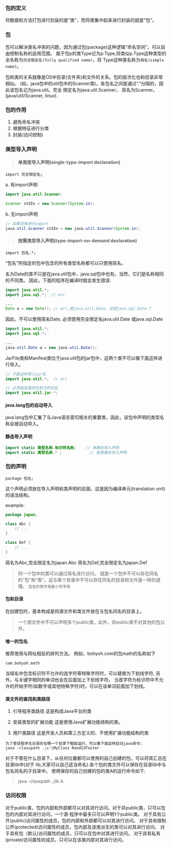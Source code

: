 ### 包的定义
将数据和方法打包进行封装的是“类”，而将类集中起来进行封装的就是“包”。

### 包
包可以解决类名冲突的问题，因为通过包(package)这种逻辑“命名空间”，可以自由控制名称的适用范围。
属于包p的类Type记为p.Type,将类似p.Type这种类型的全名称为`完全限定名(fully qualified name)`，将
Type这种类名称为`简名(simple name)`。

包和类的关系就像是OS中目录(文件夹)和文件的关系。包的层次化也和目录非常相似。
(如，java包中的util包中的Scanner类)。各包名之间是通过“.”分隔的，因此该包名记为java.util。完全
限定名为java.util.Scanner， 简名为Scanner。(java/util/Scanner, linux).


### 包的作用
1. 避免命名冲突
2. 根据特征进行分类
3. 封装(访问控制)


### 类型导入声明

> #### 单类型导入声明(single-type-import declaration)
```
import 完全限定名;
```

a. 有import声明
```java
import java.util.Scanner;

Scanner stdIn = new Scanner(System.in);
```

b. 无import声明
```java
// 如果没有进行import
java.util.Scanner stdIn = new java.util.Scanner(System.in);
```

> #### 按需类型导入声明(type-import-on-demand declaration)
```
import 包名.*;
```
“包名”所指定的包中包含的所有类型名称都可以只使用简名。

名为Date的类不只是在java.util包中，java.sql包中也有。当然，它们是名称相同的不同类。
因此，下面的程序在编译时就会发生错误:
```java
import java.util.*;
import java.sql.*;  // err

...
Date a = new Date(); // err,是java.util.Date，还是java.sql.Date ?
```

因此，不可以使用简名Date, 必须使用完全限定名java.util.Date 或java.sql.Date
```java
import java.util.*;
import java.sql.*;

...
java.util.Date a = new java.util.Date();
```

JarFile类和Manifest类位于java.util包的jar包中，这两个类不可以像下面这样进行导入。
```java
// 不能这样导入jar包
import java.util.*;  // err

// 必须指定类所在层次的包名
import java.util.jar.*;

```

#### java.lang包的自动导入
java.lang包中汇集了与Java语言密切相关的重要类，因此，该包中声明的类型名称会被自动导入。


#### 静态导入声明
```java
import static 类型名称.标识符名称;    // 单静态导入声明
import static 类型名称.* ;			  // 按需静态导入声明
```

### 包的声明
```
package 包名;
```
这个声明必须放在导入声明和类声明的前面。这是因为编译单元(translation unit)的语法结构。

example:

```java
package japan;

class Abc {
	// ...
}

class Def {
	// ...
}
```
简名为Abc,完全限定名为japan.Abc
简名为Def,完全限定名为japan.Def

> 同一个包中的类可以通过简名进行访问。
就是一个包中不可以存在同名的“包”和“类”。这与某个目录中不可以存在同名的目录和文件是一样的道理。
`包名的首字母是小写字母`


#### 包和目录
在创建包时，基本构成是将源文件和类文件放在与包名同名的目录上。
> 一个源文件中不可以声明多个public类，此外，非public类不对其他的包公开。


#### 唯一的包名
推荐使用与网址相反的排列方法。
例如，bohyoh.com的包math的名称如下
```
com.bohyoh.math
```
当域名中包含标识符不允许的连字符等特殊字符时，可以替换为下划线字符, 
另外，与关键字相同的单词也会在后面加上下划线字符。
当首字符为标识符中不允许的开始字符(如数字或其他特殊字符)时，可以在该单词前面加下划线。


#### 类文件的查找和类路径
1. 引导程序类路径
这是构成Java平台的类

2. 安装类型的扩展功能
这是使用Java扩展功能结构的类。

3. 用户类路径
这是开发人员和第三方定义的、不使用扩展功能结构的类

```
为了使该程序无论保存在哪一个目录下都能运行，可以像下面这样启动java命令:
java -classpath .;c:\MyClass RandIdTester
```

对于不管在什么目录下，从任何位置都可以使用的自己创建的包，可以将其汇总在目录lib中(对于
lib,大家可以自己适当命名).各个包的类文件可以保存在目录lib中与包名同名的子目录中。
使用保存的自己创建的包的类A的运行命令如下:
> java -classpath .;lib A


### 访问权限
对于public类，包的内部和外部都可以对其进行访问。对于非public类，只可以在包的内部对其进行访问。一个源
程序中最多只可以声明1个public类。
对于具有公开(public)访问属性的成员，包的内部和外部都可以对其进行访问。
对于具有限制公开(protected)访问属性的成员，包内部及该类派生的类可以对其进行访问。
对于具有包（默认)访问属性的成员，只可以在包中对其进行访问。
对于具有私有(private)访问属性的成员，只可以在该类内部对其进行访问。
